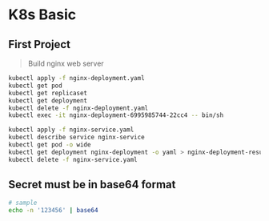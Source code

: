 # K8s Basic

## First Project

> Build nginx web server

```sh
kubectl apply -f nginx-deployment.yaml
kubectl get pod
kubectl get replicaset
kubectl get deployment
kubectl delete -f nginx-deployment.yaml
kubectl exec -it nginx-deployment-6995985744-22cc4 -- bin/sh

kubectl apply -f nginx-service.yaml
kubectl describe service nginx-service
kubectl get pod -o wide
kubectl get deployment nginx-deployment -o yaml > nginx-deployment-result.yaml
kubectl delete -f nginx-service.yaml
```

## Secret must be in base64 format

```sh
# sample
echo -n '123456' | base64
```
